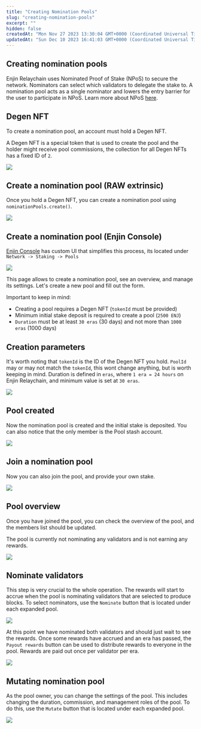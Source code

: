 ```yaml
---
title: "Creating Nomination Pools"
slug: "creating-nomination-pools"
excerpt: ""
hidden: false
createdAt: "Mon Nov 27 2023 13:30:04 GMT+0000 (Coordinated Universal Time)"
updatedAt: "Sun Dec 10 2023 16:41:03 GMT+0000 (Coordinated Universal Time)"
---
```

## Creating nomination pools

Enjin Relaychain uses Nominated Proof of Stake (NPoS) to secure the network. Nominators can select which validators to delegate the stake to. A nomination pool acts as a single nominator and lowers the entry barrier for the user to participate in NPoS. Learn more about NPoS [here](https://github.com/enjin/enjin-blockchain-docs/blob/master/relaychain/user-manuals/staking/staking.md).

## Degen NFT

To create a nomination pool, an account must hold a Degen NFT.

A Degen NFT is a special token that is used to create the pool and the holder might receive pool commissions, the collection for all Degen NFTs has a fixed ID of `2`.

![](./img/9.png)

## Create a nomination pool (RAW extrinsic)

Once you hold a Degen NFT, you can create a nomination pool using `nominationPools.create()`.

![](./img/10.png)

## Create a nomination pool (Enjin Console)

[Enjin Console](https://console.enjin.io/) has custom UI that simplifies this process, its located under `Network -> Staking -> Pools`

![](./img/11.png)

This page allows to create a nomination pool, see an overview, and manage its settings. Let's create a new pool and fill out the form.

Important to keep in mind:

- Creating a pool requires a Degen NFT (`tokenId` must be provided)
- Minimum initial stake deposit is required to create a pool (`2500 ENJ`)
- `Duration` must be at least `30 eras` (30 days) and not more than `1000 eras` (1000 days)

## Creation parameters

It's worth noting that `tokenId` is the ID of the Degen NFT you hold. `PoolId` may or may not match the `tokenId`, this wont change anything, but is worth keeping in mind. Duration is defined in `eras`, where `1 era = 24 hours` on Enjin Relaychain, and minimum value is set at `30 eras`.

![](./img/12.png)

## Pool created

Now the nomination pool is created and the initial stake is deposited. You can also notice that the only member is the Pool stash account.

![](./img/13.png)

## Join a nomination pool

Now you can also join the pool, and provide your own stake.

![](./img/14.png)

## Pool overview

Once you have joined the pool, you can check the overview of the pool, and the members list should be updated.

The pool is currently not nominating any validators and is not earning any rewards.

![](./img/15.png)

## Nominate validators

This step is very crucial to the whole operation. The rewards will start to accrue when the pool is nominating validators that are selected to produce blocks. To select nominators, use the `Nominate` button that is located under each expanded pool.

![](./img/16.png)

At this point we have nominated both validators and should just wait to see the rewards. Once some rewards have accrued and an era has passed, the `Payout rewards` button can be used to distribute rewards to everyone in the pool. Rewards are paid out once per validator per era.

![](./img/17.png)

## Mutating nomination pool

As the pool owner, you can change the settings of the pool. This includes changing the duration, commission, and management roles of the pool. To do this, use the `Mutate` button that is located under each expanded pool.

![](./img/18.png)
